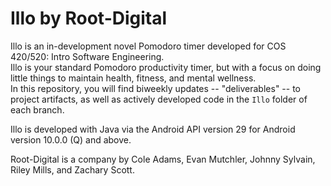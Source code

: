 # Illo by Root-Digital  
Illo is an in-development novel Pomodoro timer developed for COS 420/520: Intro Software Engineering.  
Illo is your standard Pomodoro productivity timer, but with a focus on doing little things to maintain health, fitness, and mental wellness.  
In this repository, you will find biweekly updates -- "deliverables" -- to project artifacts, as well as actively developed code in the `Illo` folder of each branch.  
  
Illo is developed with Java via the Android API version 29 for Android version 10.0.0 (Q) and above. 
  
Root-Digital is a company by Cole Adams, Evan Mutchler, Johnny Sylvain, Riley Mills, and Zachary Scott. 